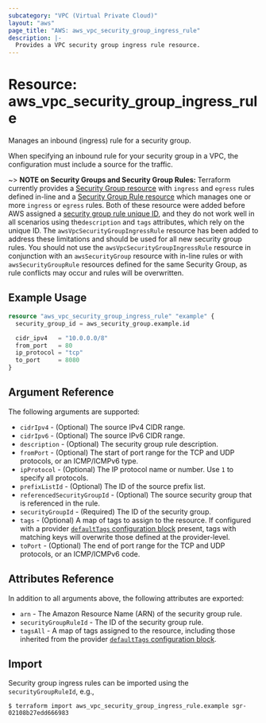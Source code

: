 ```yaml
---
subcategory: "VPC (Virtual Private Cloud)"
layout: "aws"
page_title: "AWS: aws_vpc_security_group_ingress_rule"
description: |-
  Provides a VPC security group ingress rule resource.
---
```


# Resource: aws_vpc_security_group_ingress_rule

Manages an inbound (ingress) rule for a security group.

When specifying an inbound rule for your security group in a VPC, the configuration must include a source for the traffic.

~> **NOTE on Security Groups and Security Group Rules:** Terraform currently provides a [Security Group resource](security_group.html) with `ingress` and `egress` rules defined in-line and a [Security Group Rule resource](security_group_rule.html) which manages one or more `ingress` or
`egress` rules. Both of these resource were added before AWS assigned a [security group rule unique ID](https://docs.aws.amazon.com/AWSEC2/latest/UserGuide/security-group-rules.html), and they do not work well in all scenarios using the`description` and `tags` attributes, which rely on the unique ID.
The `awsVpcSecurityGroupIngressRule` resource has been added to address these limitations and should be used for all new security group rules.
You should not use the `awsVpcSecurityGroupIngressRule` resource in conjunction with an `awsSecurityGroup` resource with in-line rules or with `awsSecurityGroupRule` resources defined for the same Security Group, as rule conflicts may occur and rules will be overwritten.

## Example Usage

```terraform
resource "aws_vpc_security_group_ingress_rule" "example" {
  security_group_id = aws_security_group.example.id

  cidr_ipv4   = "10.0.0.0/8"
  from_port   = 80
  ip_protocol = "tcp"
  to_port     = 8080
}
```

## Argument Reference

The following arguments are supported:

* `cidrIpv4` - (Optional) The source IPv4 CIDR range.
* `cidrIpv6` - (Optional) The source IPv6 CIDR range.
* `description` - (Optional) The security group rule description.
* `fromPort` - (Optional) The start of port range for the TCP and UDP protocols, or an ICMP/ICMPv6 type.
* `ipProtocol` - (Optional) The IP protocol name or number. Use `1` to specify all protocols.
* `prefixListId` - (Optional) The ID of the source prefix list.
* `referencedSecurityGroupId` - (Optional) The source security group that is referenced in the rule.
* `securityGroupId` - (Required) The ID of the security group.
* `tags` - (Optional) A map of tags to assign to the resource. If configured with a provider [`defaultTags` configuration block](https://registry.terraform.io/providers/hashicorp/aws/latest/docs#default_tags-configuration-block) present, tags with matching keys will overwrite those defined at the provider-level.
* `toPort` - (Optional) The end of port range for the TCP and UDP protocols, or an ICMP/ICMPv6 code.

## Attributes Reference

In addition to all arguments above, the following attributes are exported:

* `arn` - The Amazon Resource Name (ARN) of the security group rule.
* `securityGroupRuleId` - The ID of the security group rule.
* `tagsAll` - A map of tags assigned to the resource, including those inherited from the provider [`defaultTags` configuration block](https://registry.terraform.io/providers/hashicorp/aws/latest/docs#default_tags-configuration-block).

## Import

Security group ingress rules can be imported using the `securityGroupRuleId`, e.g.,

```
$ terraform import aws_vpc_security_group_ingress_rule.example sgr-02108b27edd666983
```

<!-- cache-key: cdktf-0.17.0-pre.15 input-be83ab621b07c57e99c7f98329dae4e08affe42cb346c9fb4227ca6a3c33ee70 -->
